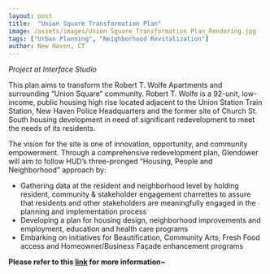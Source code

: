 ```yaml
---
layout: post
title:  "Union Square Transformation Plan"
image: /assets/images/Union Square Transformation Plan_Rendering.jpg
tags: ["Urban Planning", "Neighborhood Revitalization"]
author: New Haven, CT
---
```


*Project at Interface Studio*

This plan aims to transform the Robert T. Wolfe Apartments and surrounding “Union Square” community. Robert T. Wolfe is a 92-unit, low-income, public housing high rise located adjacent to the Union Station Train Station, New Haven Police Headquarters and the former site of Church St. South housing development in need of significant redevelopment to meet the needs of its residents.

The vision for the site is one of innovation, opportunity, and community empowerment. Through a comprehensive redevelopment plan, Glendower will aim to follow HUD’s three-pronged “Housing, People and Neighborhood” approach by:

- Gathering data at the resident and neighborhood level by holding resident, community & stakeholder engagement charrettes to assure that residents and other stakeholders are meaningfully engaged in the planning and implementation process
- Developing a plan for housing design, neighborhood improvements and employment, education and health care programs
- Embarking on initiatives for Beautification, Community Arts, Fresh Food access and Homeowner/Business Façade enhancement programs

**Please refer to this [link](https://unionsquarechoice.com/?page_id=22) for more information~**
